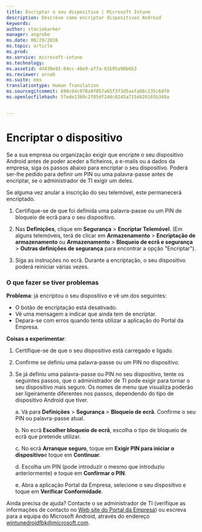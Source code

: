 ```yaml
---
title: Encriptar o seu dispositivo | Microsoft Intune
description: Descreve como encriptar dispositivos Android
keywords: 
author: staciebarker
manager: angrobe
ms.date: 08/29/2016
ms.topic: article
ms.prod: 
ms.service: microsoft-intune
ms.technology: 
ms.assetid: d4430e92-04cc-48e9-a77a-81b95a90b6b3
ms.reviewer: arnab
ms.suite: ems
translationtype: Human Translation
ms.sourcegitcommit: 690c94c970a97057a65f3f3d5aafa86c235c6df0
ms.openlocfilehash: 57ede1360c2f85df24dc0245a715d420165b348a


---
```



# Encriptar o dispositivo

Se a sua empresa ou organização exigir que encripte o seu dispositivo Android antes de poder aceder a ficheiros, a e-mails ou a dados da empresa, siga os passos abaixo para encriptar o seu dispositivo. Poderá ser-lhe pedido para definir um PIN ou uma palavra-passe antes de encriptar, se o administrador de TI exigir um deles.

Se alguma vez anular a inscrição do seu telemóvel, este permanecerá encriptado.

1.  Certifique-se de que foi definida uma palavra-passe ou um PIN de bloqueio de ecrã para o seu dispositivo.

2.  Nas **Definições**, clique em **Segurança** &gt; **Encriptar Telemóvel**.
    (Em alguns telemóveis, terá de clicar em **Armazenamento** &gt; **Encriptação de armazenamento** ou **Armazenamento** &gt; **Bloqueio de ecrã e segurança** &gt; **Outras definições de segurança** para encontrar a opção "Encriptar").

3.  Siga as instruções no ecrã. Durante a encriptação, o seu dispositivo poderá reiniciar várias vezes.

### O que fazer se tiver problemas
**Problema**: já encriptou o seu dispositivo e vê um dos seguintes:

- O botão de encriptação está desativado.
- Vê uma mensagem a indicar que ainda tem de encriptar.
- Depara-se com erros quando tenta utilizar a aplicação do Portal da Empresa.

**Coisas a experimentar**: 

1. Certifique-se de que o seu dispositivo está carregado e ligado.

2. Confirme se definiu uma palavra-passe ou um PIN no dispositivo.

3. Se já definiu uma palavra-passe ou PIN no seu dispositivo, tente os seguintes passos, que o administrador de TI pode exigir para tornar o seu dispositivo mais seguro. Os nomes de menu que visualiza poderão ser ligeiramente diferentes nos passos, dependendo do tipo de dispositivo Android que tiver.

    a. Vá para **Definições** > **Segurança** > **Bloqueio de ecrã**. Confirme o seu PIN ou palavra-passe atual.

    b. No ecrã **Escolher bloqueio de ecrã**, escolha o tipo de bloqueio de ecrã que pretende utilizar.

    c. No ecrã **Arranque seguro**, toque em **Exigir PIN para iniciar o dispositivo**e toque em **Continuar**.

    d. Escolha um PIN (pode introduzir o mesmo que introduziu anteriormente) e toque em **Confirmar o PIN**.

    e. Abra a aplicação Portal da Empresa, selecione o seu dispositivo e toque em **Verificar Conformidade**.

Ainda precisa de ajuda? Contacte o se administrador de TI (verifique as informações de contacto no [Web site do Portal da Empresa](http://portal.manage.microsoft.com)) ou escreva para a equipa do Microsoft Android, através do endereço wintunedroidfbk@microsoft.com.





<!--HONumber=Oct16_HO2-->


